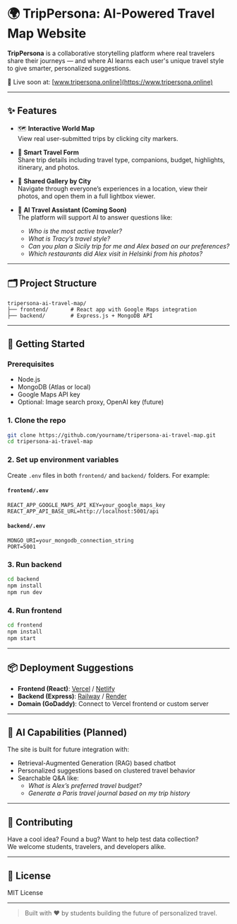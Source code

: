 # 🌍 TripPersona: AI-Powered Travel Map Website

**TripPersona** is a collaborative storytelling platform where real travelers share their journeys — and where AI learns each user's unique travel style to give smarter, personalized suggestions.

🔗 Live soon at: [www.tripersona.online](https://www.tripersona.online)

---

## ✨ Features

- 🗺️ **Interactive World Map**  
  View real user-submitted trips by clicking city markers.

- 🧾 **Smart Travel Form**  
  Share trip details including travel type, companions, budget, highlights, itinerary, and photos.

- 📸 **Shared Gallery by City**  
  Navigate through everyone’s experiences in a location, view their photos, and open them in a full lightbox viewer.

- 🤖 **AI Travel Assistant (Coming Soon)**  
  The platform will support AI to answer questions like:
  - *Who is the most active traveler?*
  - *What is Tracy’s travel style?*
  - *Can you plan a Sicily trip for me and Alex based on our preferences?*
  - *Which restaurants did Alex visit in Helsinki from his photos?*

---

## 🗂 Project Structure

```
tripersona-ai-travel-map/
├── frontend/       # React app with Google Maps integration
├── backend/        # Express.js + MongoDB API
```

---

## 🚀 Getting Started

### Prerequisites

- Node.js
- MongoDB (Atlas or local)
- Google Maps API key
- Optional: Image search proxy, OpenAI key (future)

### 1. Clone the repo

```bash
git clone https://github.com/yourname/tripersona-ai-travel-map.git
cd tripersona-ai-travel-map
```

### 2. Set up environment variables

Create `.env` files in both `frontend/` and `backend/` folders. For example:

#### `frontend/.env`
```
REACT_APP_GOOGLE_MAPS_API_KEY=your_google_maps_key
REACT_APP_API_BASE_URL=http://localhost:5001/api
```

#### `backend/.env`
```
MONGO_URI=your_mongodb_connection_string
PORT=5001
```

### 3. Run backend

```bash
cd backend
npm install
npm run dev
```

### 4. Run frontend

```bash
cd frontend
npm install
npm start
```

---

## 📦 Deployment Suggestions

- **Frontend (React)**: [Vercel](https://vercel.com) / [Netlify](https://www.netlify.com)
- **Backend (Express)**: [Railway](https://railway.app) / [Render](https://render.com)
- **Domain (GoDaddy)**: Connect to Vercel frontend or custom server

---

## 🧠 AI Capabilities (Planned)

The site is built for future integration with:
- Retrieval-Augmented Generation (RAG) based chatbot
- Personalized suggestions based on clustered travel behavior
- Searchable Q&A like:
  - *What is Alex’s preferred travel budget?*
  - *Generate a Paris travel journal based on my trip history*

---

## 🤝 Contributing

Have a cool idea? Found a bug? Want to help test data collection?  
We welcome students, travelers, and developers alike.

---

## 🪪 License

MIT License

---

> Built with ❤️ by students building the future of personalized travel.
